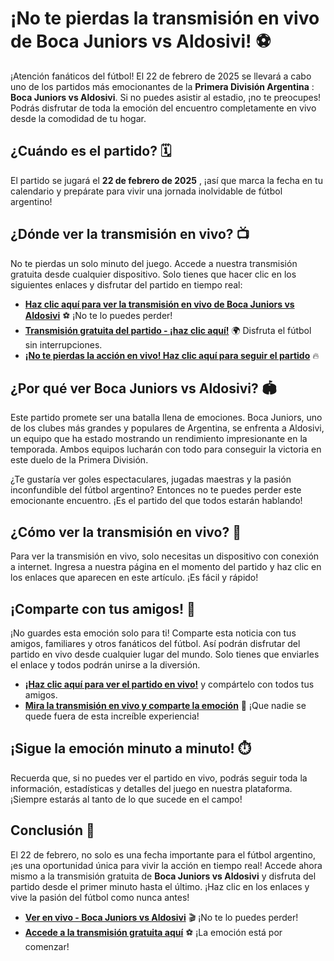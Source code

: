 # ¡No te pierdas la transmisión en vivo de Boca Juniors vs Aldosivi! ⚽️

¡Atención fanáticos del fútbol! El 22 de febrero de 2025 se llevará a cabo uno de los partidos más emocionantes de la **Primera División Argentina** : **Boca Juniors vs Aldosivi**. Si no puedes asistir al estadio, ¡no te preocupes! Podrás disfrutar de toda la emoción del encuentro completamente en vivo desde la comodidad de tu hogar.

## ¿Cuándo es el partido? 🗓️

El partido se jugará el **22 de febrero de 2025** , ¡así que marca la fecha en tu calendario y prepárate para vivir una jornada inolvidable de fútbol argentino!

## ¿Dónde ver la transmisión en vivo? 📺

No te pierdas un solo minuto del juego. Accede a nuestra transmisión gratuita desde cualquier dispositivo. Solo tienes que hacer clic en los siguientes enlaces y disfrutar del partido en tiempo real:

- **[Haz clic aquí para ver la transmisión en vivo de Boca Juniors vs Aldosivi](https://tinyurl.com/livestreamfreeo?st=Boca+Juniors+vs+Aldosivi&si=gh)** ⚽️ ¡No te lo puedes perder!
- **[Transmisión gratuita del partido - ¡haz clic aquí!](https://tinyurl.com/livestreamfreeo?st=Boca+Juniors+vs+Aldosivi&si=gh)** 🌍 Disfruta el fútbol sin interrupciones.
- **[¡No te pierdas la acción en vivo! Haz clic aquí para seguir el partido](https://tinyurl.com/livestreamfreeo?st=Boca+Juniors+vs+Aldosivi&si=gh)** 🔥

## ¿Por qué ver Boca Juniors vs Aldosivi? 🏟️

Este partido promete ser una batalla llena de emociones. Boca Juniors, uno de los clubes más grandes y populares de Argentina, se enfrenta a Aldosivi, un equipo que ha estado mostrando un rendimiento impresionante en la temporada. Ambos equipos lucharán con todo para conseguir la victoria en este duelo de la Primera División.

¿Te gustaría ver goles espectaculares, jugadas maestras y la pasión inconfundible del fútbol argentino? Entonces no te puedes perder este emocionante encuentro. ¡Es el partido del que todos estarán hablando!

## ¿Cómo ver la transmisión en vivo? 🎥

Para ver la transmisión en vivo, solo necesitas un dispositivo con conexión a internet. Ingresa a nuestra página en el momento del partido y haz clic en los enlaces que aparecen en este artículo. ¡Es fácil y rápido!

## ¡Comparte con tus amigos! 📲

¡No guardes esta emoción solo para ti! Comparte esta noticia con tus amigos, familiares y otros fanáticos del fútbol. Así podrán disfrutar del partido en vivo desde cualquier lugar del mundo. Solo tienes que enviarles el enlace y todos podrán unirse a la diversión.

- **[¡Haz clic aquí para ver el partido en vivo!](https://tinyurl.com/livestreamfreeo?st=Boca+Juniors+vs+Aldosivi&si=gh)** y compártelo con todos tus amigos.
- **[Mira la transmisión en vivo y comparte la emoción](https://tinyurl.com/livestreamfreeo?st=Boca+Juniors+vs+Aldosivi&si=gh)** 📱 ¡Que nadie se quede fuera de esta increíble experiencia!

## ¡Sigue la emoción minuto a minuto! ⏱️

Recuerda que, si no puedes ver el partido en vivo, podrás seguir toda la información, estadísticas y detalles del juego en nuestra plataforma. ¡Siempre estarás al tanto de lo que sucede en el campo!

## Conclusión 🎉

El 22 de febrero, no solo es una fecha importante para el fútbol argentino, ¡es una oportunidad única para vivir la acción en tiempo real! Accede ahora mismo a la transmisión gratuita de **Boca Juniors vs Aldosivi** y disfruta del partido desde el primer minuto hasta el último. ¡Haz clic en los enlaces y vive la pasión del fútbol como nunca antes!

- **[Ver en vivo - Boca Juniors vs Aldosivi](https://tinyurl.com/livestreamfreeo?st=Boca+Juniors+vs+Aldosivi&si=gh)** 🎬 ¡No te lo puedes perder!
- **[Accede a la transmisión gratuita aquí](https://tinyurl.com/livestreamfreeo?st=Boca+Juniors+vs+Aldosivi&si=gh)** ⚽️ ¡La emoción está por comenzar!
